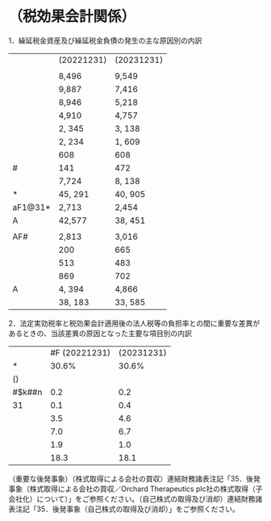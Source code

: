 # （税効果会計関係）

1．繰延税金資産及び繰延税金負債の発生の主な原因別の内訳

<table><tr><td></td><td>(20221231)</td><td>(20231231)</td></tr><tr><td></td><td></td><td></td></tr><tr><td></td><td>8,496</td><td>9,549</td></tr><tr><td></td><td>9,887</td><td>7,416</td></tr><tr><td></td><td>8,946</td><td>5,218</td></tr><tr><td></td><td>4,910</td><td>4,757</td></tr><tr><td></td><td>2, 345</td><td>3, 138</td></tr><tr><td></td><td>2, 234</td><td>1, 609</td></tr><tr><td></td><td>608</td><td>608</td></tr><tr><td>#</td><td>141</td><td>472</td></tr><tr><td></td><td>7,724</td><td>8, 138</td></tr><tr><td>*</td><td>45, 291</td><td>40, 905</td></tr><tr><td>aF1@31*</td><td>2,713</td><td>2,454</td></tr><tr><td>A</td><td>42,577</td><td>38, 451</td></tr><tr><td></td><td></td><td></td></tr><tr><td>AF#</td><td>2,813</td><td>3,016</td></tr><tr><td></td><td>200</td><td>665</td></tr><tr><td></td><td>513</td><td>483</td></tr><tr><td></td><td>869</td><td>702</td></tr><tr><td>A</td><td>4, 394</td><td>4,866</td></tr><tr><td></td><td>38, 183</td><td>33, 585</td></tr></table>

2．法定実効税率と税効果会計適用後の法人税等の負担率との間に重要な差異があるときの、当該差異の原因となった主要な項目別の内訳

<table><tr><td></td><td>#F (20221231)</td><td>(20231231)</td></tr><tr><td>*</td><td>30.6%</td><td>30.6%</td></tr><tr><td>()</td><td></td><td></td></tr><tr><td>#$k##n</td><td>0.2</td><td>0.2</td></tr><tr><td>31</td><td>0.1</td><td>0.4</td></tr><tr><td></td><td>3.5</td><td>4.6</td></tr><tr><td></td><td>7.0</td><td>6.7</td></tr><tr><td></td><td>1.9</td><td>1.0</td></tr><tr><td></td><td>18.3</td><td>18.1</td></tr></table>

（重要な後発事象）（株式取得による会社の買収）連結財務諸表注記「35．後発事象（株式取得による会社の買収／Orchard Therapeutics plc社の株式取得（子会社化）について）」をご参照ください。（自己株式の取得及び消却）連結財務諸表注記「35．後発事象（自己株式の取得及び消却）」をご参照ください。